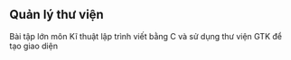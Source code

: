 ## Quản lý thư viện
Bài tập lớn môn Kĩ thuật lập trình viết bằng C và sử dụng thư viện GTK để tạo giao diện 




